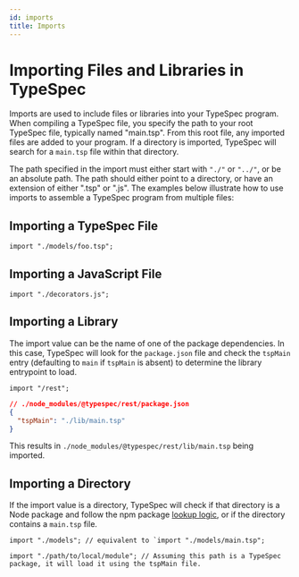 ```yaml
---
id: imports
title: Imports
---
```


# Importing Files and Libraries in TypeSpec

Imports are used to include files or libraries into your TypeSpec program. When compiling a TypeSpec file, you specify the path to your root TypeSpec file, typically named "main.tsp". From this root file, any imported files are added to your program. If a directory is imported, TypeSpec will search for a `main.tsp` file within that directory.

The path specified in the import must either start with `"./"` or `"../"`, or be an absolute path. The path should either point to a directory, or have an extension of either ".tsp" or ".js". The examples below illustrate how to use imports to assemble a TypeSpec program from multiple files:

## Importing a TypeSpec File

```typespec
import "./models/foo.tsp";
```

## Importing a JavaScript File

```typespec
import "./decorators.js";
```

## Importing a Library

The import value can be the name of one of the package dependencies. In this case, TypeSpec will look for the `package.json` file and check the `tspMain` entry (defaulting to `main` if `tspMain` is absent) to determine the library entrypoint to load.

```typespec
import "/rest";
```

```json
// ./node_modules/@typespec/rest/package.json
{
  "tspMain": "./lib/main.tsp"
}
```

This results in `./node_modules/@typespec/rest/lib/main.tsp` being imported.

## Importing a Directory

If the import value is a directory, TypeSpec will check if that directory is a Node package and follow the npm package [lookup logic](#import-a-library), or if the directory contains a `main.tsp` file.

```typespec
import "./models"; // equivalent to `import "./models/main.tsp";
```

```typespec
import "./path/to/local/module"; // Assuming this path is a TypeSpec package, it will load it using the tspMain file.
```
